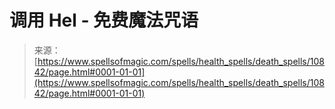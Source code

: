 <!--yml

category: 未分类

date: 2024-06-12 18:47:42

-->

# 调用 Hel - 免费魔法咒语

> 来源：[https://www.spellsofmagic.com/spells/health_spells/death_spells/10842/page.html#0001-01-01](https://www.spellsofmagic.com/spells/health_spells/death_spells/10842/page.html#0001-01-01)
